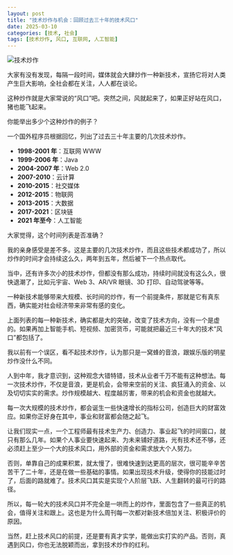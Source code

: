 ```yaml
---
layout: post
title: "技术炒作与机会：回顾过去三十年的技术风口"
date: 2025-03-10
categories: [技术, 社会]
tags: [技术炒作, 风口, 互联网, 人工智能]
---
```


![技术炒作](https://pic.superbed.cc/item/67ce275df688033adb26e4d7.webp)

大家有没有发现，每隔一段时间，媒体就会大肆炒作一种新技术，宣扬它将对人类产生巨大影响，全社会都在关注，人人都在谈论。

这种炒作就是大家常说的“风口”吧。突然之间，风就起来了，如果正好站在风口，猪也能飞起来。

你能举出多少个这种炒作的例子？

一个国外程序员根据回忆，列出了过去三十年主要的几次技术炒作。

- **1998-2001 年**：互联网 WWW
- **1999-2006 年**：Java
- **2004-2007 年**：Web 2.0
- **2007-2010**：云计算
- **2010-2015**：社交媒体
- **2012-2015**：物联网
- **2013-2015**：大数据
- **2017-2021**：区块链
- **2021 年至今**：人工智能

大家觉得，这个时间列表是否准确？

我的亲身感受是差不多。这是主要的几次技术炒作，而且这些技术都成功了，所以炒作的时间才会持续这么久，两年到五年，然后被下一个热点取代。

当中，还有许多次小的技术炒作，但都没有那么成功，持续时间就没有这么久，很快退潮了，比如元宇宙、Web 3、AR/VR 眼镜、3D 打印、自动驾驶等等。

一种新技术能够带来大规模、长时间的炒作，有一个前提条件，那就是它有真东西，确实能对社会经济带来非常有感的变化。

上面列表的每一种新技术，确实都是大的突破，改变了技术方向，没有一个是虚的。如果再加上智能手机、短视频、加密货币，可能就把最近三十年大的技术“风口”都包括了。

我以前有一个误区，看不起技术炒作，认为那只是一窝蜂的音浪，跟娱乐版的明星炒作没什么不同。

人到中年，我才意识到，这种观念大错特错，技术从业者千万不能有这种想法。每一次技术炒作，不仅是音浪，更是机会，会带来空前的关注、疯狂涌入的资金、以及切切实实的需求。炒作规模越大、程度越厉害，带来的机会和资金也就越大。

每一次大规模的技术炒作，都会诞生一些快速增长的指标公司，创造巨大的财富效应。如果你正好身在其中，事业和财富都会随之起飞。

让我们现实一点，一个工程师最有技术生产力、创造力、事业起飞的时间窗口，就只有那么几年。如果个人事业要快速起来、为未来铺好道路，光有技术还不够，还必须赶上至少一个大的技术风口，用外部的资金和需求放大个人努力。

否则，单靠自己的成果积累，就太慢了，很难快速到达更高的层次，很可能辛辛苦苦干了二十年，还是在做一些基础的事情。如果出现技术升级，使得你的技能过时了，后面的路就难了。技术风口其实是实现个人阶层飞跃、人生翻转的最可行的路径。

所以，每一轮大的技术风口并不完全是一哄而上的炒作，里面包含了一些真正的机会，值得关注和跟上。这也是为什么周刊每一次都对新技术倍加关注、积极评价的原因。

当然，赶上技术风口的前提，还是要有真才实学，能做出实打实的产品。否则，真遇到风口，你也无法脱颖而出，拿到技术炒作的红利。
